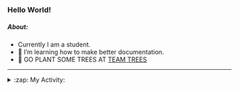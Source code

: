 ### Hello World!

##### About:
- Currently I am a student.
- 🌱 I’m learning how to make better documentation.
- 🌱 GO PLANT SOME TREES AT [TEAM TREES](https://teamtrees.org/)

---
<details>
  <summary>:zap: My Activity:</summary>
  
<!--START_SECTION:waka-->
![Code Time](http://img.shields.io/badge/Code%20Time-1%2C152%20hrs%2044%20mins-blue)

**I'm a Night 🦉** 

```text
🌞 Morning                1583 commits        ██░░░░░░░░░░░░░░░░░░░░░░░   09.55 % 
🌆 Daytime                5747 commits        █████████░░░░░░░░░░░░░░░░   34.66 % 
🌃 Evening                4798 commits        ███████░░░░░░░░░░░░░░░░░░   28.93 % 
🌙 Night                  4455 commits        ███████░░░░░░░░░░░░░░░░░░   26.86 % 
```
📅 **I'm Most Productive on Wednesday** 

```text
Monday                   2437 commits        ████░░░░░░░░░░░░░░░░░░░░░   14.70 % 
Tuesday                  2212 commits        ███░░░░░░░░░░░░░░░░░░░░░░   13.34 % 
Wednesday                3811 commits        ██████░░░░░░░░░░░░░░░░░░░   22.98 % 
Thursday                 2127 commits        ███░░░░░░░░░░░░░░░░░░░░░░   12.83 % 
Friday                   1650 commits        ██░░░░░░░░░░░░░░░░░░░░░░░   09.95 % 
Saturday                 1467 commits        ██░░░░░░░░░░░░░░░░░░░░░░░   08.85 % 
Sunday                   2879 commits        ████░░░░░░░░░░░░░░░░░░░░░   17.36 % 
```


📊 **This Week I Spent My Time On** 

```text
🔥 Editors: 
VS Code                  1 min               █████████████████████████   100.00 % 

🐱‍💻 Projects: 
giveth-dapps-v2          1 min               █████████████████████████   100.00 % 
```


 Last Updated on 24/07/2023 01:36:21 UTC
<!--END_SECTION:waka-->
</details>
